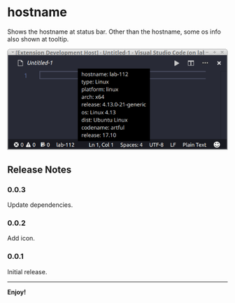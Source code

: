 # hostname

Shows the hostname at status bar.
Other than the hostname, some os info also shown at tooltip.

![Hostname `lab-112` shown](images/hostname.png)

## Release Notes

### 0.0.3

Update dependencies.

### 0.0.2

Add icon.

### 0.0.1

Initial release.

-----------------------------------------------------------------------------------------------------------

**Enjoy!**
